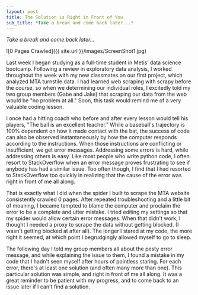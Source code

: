 ```yaml
---
layout: post
title: The Solution is Right in Front of You
sub_title: *Take a break and come back later...*
---
```


*Take a break and come back later...*

![0 Pages Crawled]({{ site.url }}/images/ScreenShot1.jpg)

Last week I began studying as a full-time student in Metis’ data science bootcamp. Following a review in exploratory data analysis, I worked throughout the week with my new classmates on our first project, which analyzed MTA turnstile data. I had learned web scraping with scrapy before the course, so when we determining our individual roles, I excitedly told my two group members (Gabe and Jake) that scraping our data from the web would be "no problem at all." Soon, this task would remind me of a very valuable coding lesson.

I once had a hitting coach who before and after every lesson would tell his players, "The ball is an excellent teacher." While a baseball's trajectory is 100% dependent on how it made contact with the bat, the success of code can also be observed instantaneously by how the computer responds according to the instructions. When those instructions are conflicting or insufficient, we get error messages. Addressing some errors is hard, while addressing others is easy. Like most people who write python code, I often resort to StackOverflow when an error message proves frustrating to see if anybody has had a similar issue. Too often though, I find that I had resorted to StackOverflow too quickly in realizing that the cause of the error was right in front of me all along.

That is exactly what I did when the spider I built to scrape the MTA website consistently crawled 0 pages. After repeated troubleshooting and a little bit of moaning, I became tempted to blame the computer and proclaim the error to be a complete and utter mistake. I tried editing my settings so that my spider would allow certain error messages. When that didn't work, I thought I needed a proxy to scrape the data without getting blocked. (I wasn't getting blocked at after all). The longer I stared at my code, the more right it seemed, at which point I begrudgingly allowed myself to go to sleep.

The following day I told my group members all about the pesty error message, and while explaining the issue to them, I found a mistake in my code that I hadn't seen myself after hours of pointless staring. For each error, there's at least one solution (and often many more than one). This particular solution was simple, and right in front of me all along. It was a great reminder to be patient with my progress, and to come back to an issue later if I can't find a solution.
